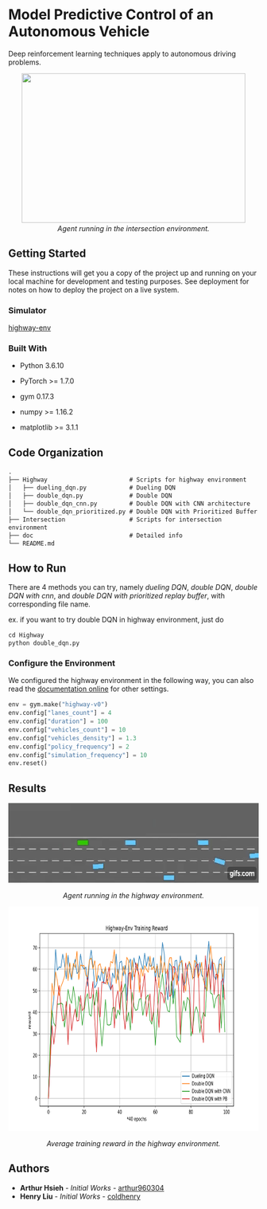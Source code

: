 # Model Predictive Control of an Autonomous Vehicle

Deep reinforcement learning techniques apply to autonomous driving problems.

<p align="center">
  <img width="450" height="300" src="https://github.com/coldhenry/Model-Predictive-Control-of-Autonomous-Car/blob/main/Multi-Purpose-MPC-master/Test/simple-bicycle-example/mpc.gif"/><br/>
  <em>Agent running in the intersection environment.</em>
</p>

## Getting Started

These instructions will get you a copy of the project up and running on your local machine for development and testing purposes. See deployment for notes on how to deploy the project on a live system.

### Simulator

[highway-env](https://github.com/eleurent/highway-env)

### Built With

* Python 3.6.10

* PyTorch >= 1.7.0

* gym 0.17.3

* numpy >= 1.16.2

* matplotlib >= 3.1.1

## Code Organization

```
.
├── Highway                       # Scripts for highway environment
│   ├── dueling_dqn.py            # Dueling DQN
│   ├── double_dqn.py             # Double DQN
│   ├── double_dqn_cnn.py         # Double DQN with CNN architecture
│   └── double_dqn_prioritized.py # Double DQN with Prioritized Buffer
├── Intersection                  # Scripts for intersection environment
├── doc                           # Detailed info
└── README.md
```

## How to Run

There are 4 methods you can try, namely *dueling DQN*, *double DQN*, *double DQN with cnn*, and *double DQN with prioritized replay buffer*, with corresponding file name.

ex. if you want to try double DQN in highway environment, just do
```
cd Highway
python double_dqn.py
```

### Configure the Environment

We configured the highway environment in the following way, you can also read the [documentation online](https://highway-env.readthedocs.io/en/latest/quickstart.html#configuring-an-environment) for other settings.

```python
env = gym.make("highway-v0")
env.config["lanes_count"] = 4
env.config["duration"] = 100
env.config["vehicles_count"] = 10
env.config["vehicles_density"] = 1.3
env.config["policy_frequency"] = 2
env.config["simulation_frequency"] = 10
env.reset()
```

## Results

<p align="center">
  <img width="640" height="160" src="https://github.com/arthur960304/dqn-dense-traffic/blob/main/doc/highway.gif"/><br/>
</p>
<p align="center">
  <em>Agent running in the highway environment.</em>
</p>

<p align="center">
  <img width="900" height="450" src="https://github.com/arthur960304/dqn-dense-traffic/blob/main/doc/highway.png"/><br/>
</p>
<p align="center">
  <em>Average training reward in the highway environment.</em>
</p>


## Authors

* **Arthur Hsieh** - <i>Initial Works</i> - [arthur960304](https://github.com/arthur960304)
* **Henry Liu** - <i>Initial Works</i> - [coldhenry](https://github.com/coldhenry)
